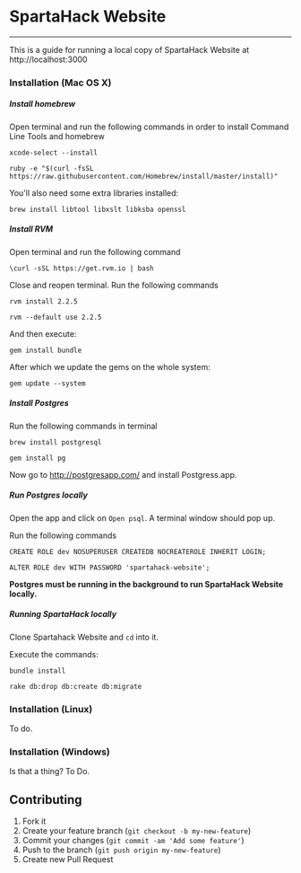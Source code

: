 
# SpartaHack Website
****

This is a guide for running a local copy of SpartaHack Website at http://localhost:3000

### Installation (Mac OS X)

##### Install homebrew
Open terminal and run the following commands in order to install Command Line Tools and homebrew

    xcode-select --install
    
    ruby -e "$(curl -fsSL https://raw.githubusercontent.com/Homebrew/install/master/install)"
    
You'll also need some extra libraries installed:

    brew install libtool libxslt libksba openssl

##### Install RVM
Open terminal and run the following command

    \curl -sSL https://get.rvm.io | bash

Close and reopen terminal. Run the following commands        
    
    rvm install 2.2.5

    rvm --default use 2.2.5

And then execute:

    gem install bundle
    
After which we update the gems on the whole system:

    gem update --system


##### Install Postgres
Run the following commands in terminal
    
    brew install postgresql
    
    gem install pg

Now go to http://postgresapp.com/ and install Postgress.app.

##### Run Postgres locally
Open the app and click on `Open psql`. A terminal window should pop up.

Run the following commands

    CREATE ROLE dev NOSUPERUSER CREATEDB NOCREATEROLE INHERIT LOGIN;

    ALTER ROLE dev WITH PASSWORD 'spartahack-website';
    
**Postgres must be running in the background to run SpartaHack Website locally.**

##### Running SpartaHack locally

Clone Spartahack Website and `cd` into it.

Execute the commands:

    bundle install

    rake db:drop db:create db:migrate

### Installation (Linux)
To do.

### Installation (Windows)
Is that a thing? To Do.

## Contributing

1. Fork it
2. Create your feature branch (`git checkout -b my-new-feature`)
3. Commit your changes (`git commit -am 'Add some feature'`)
4. Push to the branch (`git push origin my-new-feature`)
5. Create new Pull Request

